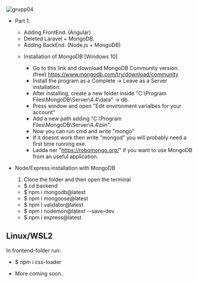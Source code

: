 <img alt="grupp04" src="http://teampereda.com/images/grupp04.jpg">

- Part 1.
    * Adding FrontEnd. (Angular)
    * Deleted Laravel + MongoDB.
    * Adding BackEnd. (Node.js + MongoDB)

    - Installation of MongoDB [Windows 10]
      
      * Go to this link and download MongoDB Community version. (free) https://www.mongodb.com/try/download/community
      * Install the program as a Complete -> Leave as a Server installation.
      * After installing, create a new folder inside "C:\Program Files\MongoDB\Server\4.4\data" -> db.
      * Press window and open "Edit environment varialbes for your account"
      * Add a new path  adding "C:\Program Files\MongoDB\Server\4.4\bin".
      * Now you can run cmd and write "mongo"
      * If it doesnt work then write "mongod" you will probably need a first time running exe.
      * Ladda ner "https://robomongo.org/" if you want to use MongoDB from an useful application.

- Node/Express installation with MongoDB
  1. Clone the folder and then open the terminal
    
    * $ cd backend
    * $ npm i mongodb@latest
    * $ npm i mongoose@latest
    * $ npm i validator@latest
    * $ npm i nodemon@latest --save-dev
    * $ npm i express@latest
    
 ## Linux/WSL2 
 In frontend-folder run:
 - $ npm i css-loader

- More coming soon..
